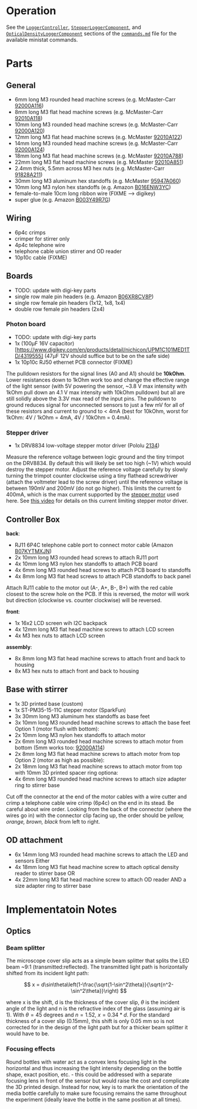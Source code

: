 # Operation

See the [`LoggerController`](/docs/commands.md#logggercontroller-commands), [`StepperLoggerComponent`](/docs/commands.md#stepperloggercomponent-commands), and [`OpticalDensityLoggerComponent`](/docs/commands.md#opticaldensityloggercomponent-commands) sections of the [`commands.md`](/docs/commands.md) file for the available ministat commands.

# Parts

## General

 - 6mm long M3 rounded head machine screws (e.g. McMaster-Carr [92000A116](https://www.mcmaster.com/92000A116/))
 - 8mm long M3 flat head machine screws (e.g. McMaster-Carr [92010A118](https://www.mcmaster.com/92010A118/))
 - 10mm long M3 rounded head machine screws (e.g. McMaster-Carr [92000A120](https://www.mcmaster.com/92000A120/))
 - 12mm long M3 flat head machine screws (e.g. McMaster [92010A122](https://www.mcmaster.com/92010A122/))
 - 14mm long M3 rounded head machine screws (e.g. McMaster-Carr [92000A124](https://www.mcmaster.com/92000A124/))
 - 18mm long M3 flat head machine screws (e.g. McMaster [92010A788](https://www.mcmaster.com/92010A788/))
 - 22mm long M3 flat head machine screws (e.g.  McMaster [92010A851](https://www.mcmaster.com/92010A851/))
 - 2.4mm thick, 5.5mm across M3 hex nuts (e.g. McMaster-Carr [91828A211](https://www.mcmaster.com/91828A211/))
 - 30mm long M3 aluminum hex standoffs (e.g. McMaster [95947A060](https://www.mcmaster.com/catalog/95947A060))
 - 10mm long M3 nylon hex standoffs (e.g. Amazon [B016ENW3YC](https://www.amazon.com/Uxcell-a15062200ux0544-Spacer-Standoff-Pillar/dp/B016ENW3YC))
 - female-to-male 10cm long ribbon wire (FIXME --> digikey)
 - super glue (e.g. Amazon [B003Y49R7G](https://www.amazon.com/gp/product/B003Y49R7G))

## Wiring

 - 6p4c crimps
 - crimper
for stirrer only
 - 4p4c telephone wire
 - telephone cable union
stirrer and OD reader
 - 10p10c cable (FIXME)

## Boards

 - TODO: update with digi-key parts
 - single row male pin headers (e.g. Amazon [B06XR8CV8P](https://www.amazon.com/Hotop-Pack-Single-Header-Connector/dp/B06XR8CV8P))
 - single row female pin headers (1x12, 1x8, 1x4)
 - double row female pin headers (2x4)


### Photon board

 - TODO: update with digi-key parts
 - 1x (100µF 16V capacitor)[https://www.digikey.com/en/products/detail/nichicon/UPM1C101MED1TD/4319555] (47µF 12V should suffice but to be on the safe side)
 - 1x 10p10c RJ50 ethernet PCB connector (FIXME)


 The pulldown resistors for the signal lines (A0 and A1) should be **10kOhm**. Lower resistances down to 1kOhm work too and change the effective range of the light sensor (with 5V powering the sensor, ~3.8 V max intensity with 1kOhm pull down an 4.1 V max intensity with 10kOhm pulldown) but all are still solidly above the 3.3V max read of the input pins. The pulldown to ground reduces signal for unconnected sensors to just a few mV for all of these resistors and current to ground to < 4mA (best for 10kOhm, worst for 1kOhm: 4V / 1kOhm = 4mA, 4V / 10kOhm = 0.4mA).




### Stepper driver

 - 1x DRV8834 low-voltage stepper motor driver (Pololu [2134](https://www.pololu.com/product/2134))

Measure the reference voltage between logic ground and the tiny trimpot on the DRV8834. By default this will likely be set too high (~1V) which would destroy the stepper motor. Adjust the reference voltage carefully by slowly turning the trimpot counter clockwise using a tiny flathead screwdriver (attach the voltmeter lead to the screw driver) until the reference voltage is between 190mV and 200mV (do not go higher). This limits the current to 400mA, which is the max current supported by the [stepper motor](https://www.sparkfun.com/products/10551) used here. See [this video](https://youtu.be/89BHS9hfSUk) for details on this current limiting stepper motor driver.

## Controller Box

**back**:
 - RJ11 6P4C telephone cable port to connect motor cable (Amazon [B07KYTMXJN](https://www.amazon.com/gp/product/B07KYTMXJN))
 - 2x 10mm long M3 rounded head screws to attach RJ11 port
 - 4x 10mm long M3 nylon hex standoffs to attach PCB board
 - 4x 6mm long M3 rounded head screws to attach PCB board to standoffs
 - 4x 8mm long M3 flat head screws to attach PCB standoffs to back panel

 Attach RJ11 cable to the motor out (A-, A+, B-, B+) with the red cable closest to the screw hole on the PCB. If this is reversed, the motor will work but direction (clockwise vs. counter clockwise) will be reversed.

**front**:
 - 1x 16x2 LCD screen wih I2C backpack
 - 4x 12mm long M3 flat head machine screws to attach LCD screen
 - 4x M3 hex nuts to attach LCD screen

 **assembly**:
 - 8x 8mm long M3 flat head machine screws to attach front and back to housing
 - 8x M3 hex nuts to attach front and back to housing

## Base with stirrer
 - 1x 3D printed base (custom)
 - 1x ST-PM35-15-11C stepper motor (SparkFun)
 - 3x 30mm long M3 aluminum hex standoffs as base feet
 - 3x 10mm long M3 rounded head machine screws to attach the base feet
 Option 1 (motor flush with bottom):
 - 2x 10mm long M3 nylon hex standoffs to attach motor
 - 2x 6mm long M3 rounded head machine screws to attach motor from bottom (5mm works too: [92000A114](https://www.mcmaster.com/92000A114/))
 - 2x 8mm long M3 flat head machine screws to attach motor from top
 Option 2 (motor as high as possible):
 - 2x 18mm long M3 flat head machine screws to attach motor from top with 10mm 3D printed spacer ring
optiona:
 - 4x 6mm long M3 rounded head machine screws to attach size adapter ring to stirrer base

Cut off the connector at the end of the motor cables with a wire cutter and crimp a telephone cable wire crimp (6p4c) on the end in its stead. Be careful about wire order. Looking from the back of the connector (where the wires go in) with the connector clip facing up, the order should be *yellow, orange, brown, black* from left to right.

## OD attachment

 - 6x 14mm long M3 rounded head machine screws to attach the LED and sensors
Either
 - 4x 18mm long M3 flat head machine screw to attach optical density reader to stirrer base
OR
 - 4x 22mm long M3 flat head machine screw to attach OD reader AND a size adapter ring to stirrer base

# Implementatoin Notes

## Optics

### Beam splitter

The microscope cover slip acts as a simple beam splitter that splits the LED beam ~9:1 (transmitted:reflected). The transmitted light path is horizontally shifted from its incident light path:

$$
x = d\sin\theta\left(1-\frac{\sqrt{1-\sin^2\theta}}{\sqrt{n^2-\sin^2\theta}}\right)
$$

where x is the shift, d is the thickness of the cover slip, $\theta$ is the incident angle of the light and n is the refractive index of the glass (assuming air is 1). With $\theta = 45$ degrees and $n=1.52$, $x = 0.34*d$. For the standard thickness of a cover slip (0.15mm), this shift is only 0.05 mm so is not corrected for in the design of the light path but for a thicker beam splitter it would have to be.

### Focusing effects

 Round bottles with water act as a convex lens focusing light in the horizontal and thus increasing the light intensity depending on the bottle shape, exact position, etc. - this could be addressed with a separate focusing lens in front of the sensor but would raise the cost and complicate the 3D printed design. Instead for now, key is to mark the orientation of the media bottle carefully to make sure focusing remains the same throughout the experiment (ideally leave the bottle in the same position at all times).